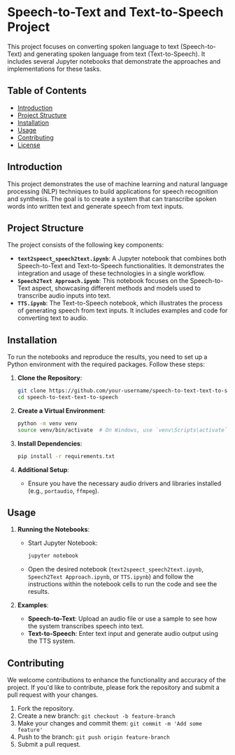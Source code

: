 
# Speech-to-Text and Text-to-Speech Project

This project focuses on converting spoken language to text (Speech-to-Text) and generating spoken language from text (Text-to-Speech). It includes several Jupyter notebooks that demonstrate the approaches and implementations for these tasks.

## Table of Contents
- [Introduction](#introduction)
- [Project Structure](#project-structure)
- [Installation](#installation)
- [Usage](#usage)
- [Contributing](#contributing)
- [License](#license)

## Introduction
This project demonstrates the use of machine learning and natural language processing (NLP) techniques to build applications for speech recognition and synthesis. The goal is to create a system that can transcribe spoken words into written text and generate speech from text inputs.

## Project Structure
The project consists of the following key components:

- **`text2speect_speech2text.ipynb`**: A Jupyter notebook that combines both Speech-to-Text and Text-to-Speech functionalities. It demonstrates the integration and usage of these technologies in a single workflow.
- **`Speech2Text Approach.ipynb`**: This notebook focuses on the Speech-to-Text aspect, showcasing different methods and models used to transcribe audio inputs into text.
- **`TTS.ipynb`**: The Text-to-Speech notebook, which illustrates the process of generating speech from text inputs. It includes examples and code for converting text to audio.

## Installation
To run the notebooks and reproduce the results, you need to set up a Python environment with the required packages. Follow these steps:

1. **Clone the Repository**:
   ```bash
   git clone https://github.com/your-username/speech-to-text-text-to-speech.git
   cd speech-to-text-text-to-speech
   ```

2. **Create a Virtual Environment**:
   ```bash
   python -m venv venv
   source venv/bin/activate  # On Windows, use `venv\Scripts\activate`
   ```

3. **Install Dependencies**:
   ```bash
   pip install -r requirements.txt
   ```

4. **Additional Setup**:
   - Ensure you have the necessary audio drivers and libraries installed (e.g., `portaudio`, `ffmpeg`).

## Usage
1. **Running the Notebooks**:
   - Start Jupyter Notebook:
     ```bash
     jupyter notebook
     ```
   - Open the desired notebook (`text2speect_speech2text.ipynb`, `Speech2Text Approach.ipynb`, or `TTS.ipynb`) and follow the instructions within the notebook cells to run the code and see the results.

2. **Examples**:
   - **Speech-to-Text**: Upload an audio file or use a sample to see how the system transcribes speech into text.
   - **Text-to-Speech**: Enter text input and generate audio output using the TTS system.

## Contributing
We welcome contributions to enhance the functionality and accuracy of the project. If you'd like to contribute, please fork the repository and submit a pull request with your changes.

1. Fork the repository.
2. Create a new branch: `git checkout -b feature-branch`
3. Make your changes and commit them: `git commit -m 'Add some feature'`
4. Push to the branch: `git push origin feature-branch`
5. Submit a pull request.

